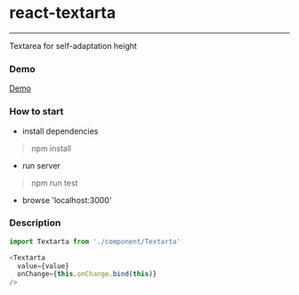 # react-textarta
------------

Textarea  for self-adaptation height

### Demo
[Demo](https://oonne.github.io/react-textarea/build/)

### How to start
* install dependencies
> npm install

* run server
> npm run test

* browse 'localhost:3000'


### Description

``` javascript
import Textarta from './component/Textarta'

<Textarta
  value={value}
  onChange={this.onChange.bind(this)}
/>
